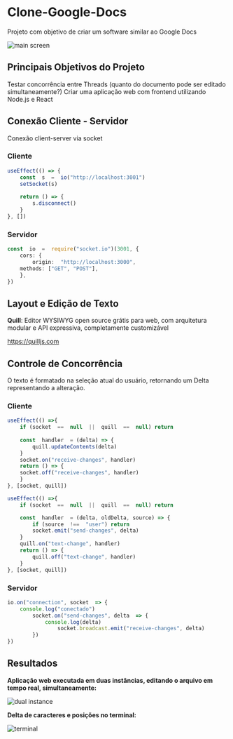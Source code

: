 # Clone-Google-Docs
Projeto com objetivo de criar um software similar ao Google Docs

![main screen](https://github.com/JvRosa/Clone-Google-Docs/assets/94145163/42204f90-c1ee-43e3-b12b-6325b1ece45b)

## Principais Objetivos do Projeto
Testar concorrência entre Threads (quanto do documento pode ser editado simultaneamente?)
Criar uma aplicação web com frontend utilizando Node.js e React

## Conexão Cliente - Servidor
Conexão client-server via socket
### Cliente
```ts
useEffect(() => {
	const  s  =  io("http://localhost:3001")
	setSocket(s)
	
	return () => {
		s.disconnect()
	}
}, [])
```
### Servidor
```ts
const  io  =  require("socket.io")(3001, {
	cors: {
		origin:  "http://localhost:3000",
	methods: ["GET", "POST"],
	},
})
```

## Layout e Edição de Texto

**Quill**: Editor WYSIWYG open source grátis para web, com arquitetura modular e API expressiva, completamente customizável

https://quilljs.com

## Controle de Concorrência
O texto é formatado na seleção atual do usuário, retornando um Delta representando a alteração.
### Cliente
```ts
useEffect(() =>{
	if (socket  ==  null  ||  quill  ==  null) return
	
	const  handler  = (delta) => {
		quill.updateContents(delta)
	}
	socket.on("receive-changes", handler)
	return () => {
	socket.off("receive-changes", handler)
	}
}, [socket, quill])

useEffect(() =>{
	if (socket  ==  null  ||  quill  ==  null) return

	const  handler  = (delta, oldDelta, source) => {
		if (source  !==  "user") return
		socket.emit("send-changes", delta)
	}
	quill.on("text-change", handler)
	return () => {
		quill.off("text-change", handler)
	}
}, [socket, quill])
```
### Servidor
```ts
io.on("connection", socket  => {
	console.log("conectado")
		socket.on("send-changes", delta  => {
			console.log(delta)
				socket.broadcast.emit("receive-changes", delta)
		})
})
```
## Resultados
**Aplicação web executada em duas instâncias, editando o arquivo em tempo real, simultaneamente:**

![dual instance](https://github.com/JvRosa/Clone-Google-Docs/assets/94145163/df1aad5f-8c10-418d-8eb1-734423408800)



**Delta de caracteres e posições no terminal:**

![terminal](https://github.com/JvRosa/Clone-Google-Docs/assets/94145163/8883cb09-9d2e-4626-9a3c-6b97db6d0220)
